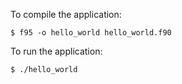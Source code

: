 To compile the application:

    $ f95 -o hello_world hello_world.f90

To run the application:

    $ ./hello_world
